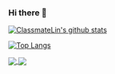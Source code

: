 ### Hi there 👋

[![ClassmateLin's github stats](https://github-readme-stats.vercel.app/api?username=ClassmateLin)](https://github.com/ClassmateLin)


[![Top Langs](https://github-readme-stats.vercel.app/api/top-langs/?username=ClassmateLin)](https://github.com/anuraghazra/github-readme-stats)



<a href="https://github.com/ClassmateLin/Helly">
  <img align="center" src="https://github-readme-stats.vercel.app/api/pin/?username=ClassmateLin&repo=Helly" />
</a>


<a href="https://github.com/ClassmateLin/CyShop">
  <img align="center" src="https://github-readme-stats.vercel.app/api/pin/?username=ClassmateLin&repo=CyShop" />
</a>


